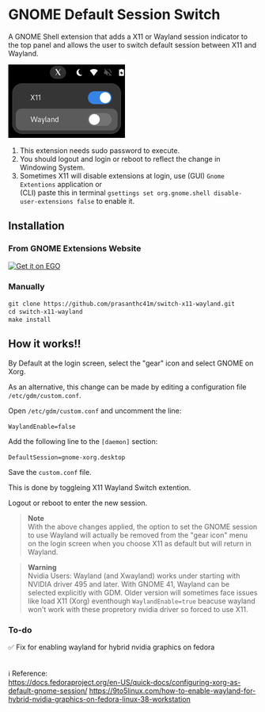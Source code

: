 # GNOME Default Session Switch
A GNOME Shell extension that adds a X11 or Wayland session indicator to the top panel and allows the user to switch default session between X11 and Wayland.

![alt text](img/screenshot.png)

1. This extension needs sudo password to execute.
2. You should logout and login or reboot to reflect the change in Windowing System.
3. Sometimes X11 will disable extensions at login, use (GUI) ```Gnome Extentions``` application or <br> (CLI) paste this in terminal ```gsettings set org.gnome.shell disable-user-extensions false``` to enable it.

## Installation
### From GNOME Extensions Website
<a href="https://extensions.gnome.org/extension/6145/switch-x11-wayland-default-session/">
<img src="https://raw.githubusercontent.com/prasanthc41m/switch-x11-wayland/main/img/get-it-on-ego.svg" alt="Get it on EGO" width="200" />
</a>

### Manually

```
git clone https://github.com/prasanthc41m/switch-x11-wayland.git
cd switch-x11-wayland
make install
```
## How it works!!
By Default at the login screen, select the "gear" icon and select GNOME on Xorg.

As an alternative, this change can be made by editing a configuration file ```/etc/gdm/custom.conf```.

  Open ```/etc/gdm/custom.conf``` and uncomment the line:

  ```WaylandEnable=false```

  Add the following line to the ```[daemon]``` section:

  ```DefaultSession=gnome-xorg.desktop```

   Save the ```custom.conf``` file.

   This is done by toggleing X11 Wayland Switch extention.

   Logout or reboot to enter the new session.

> **Note**<br>
> With the above changes applied, the option to set the GNOME session to use Wayland will actually be removed from the "gear icon" menu on the login screen when you choose X11 as default but will return in Wayland.

> **Warning**<br>
> Nvidia Users: Wayland (and Xwayland) works under starting with NVIDIA driver 495 and later. With GNOME 41, Wayland can be selected explicitly with GDM. Older version will sometimes face issues like load X11 (Xorg) eventhough ```WaylandEnable=true``` beacuse wayland won't work with these propretory nvidia driver so forced to use X11.

### To-do 
:white_check_mark: Fix for enabling wayland for hybrid nvidia graphics on fedora
<br></br>
<br>
:information_source: Reference:<br>
https://docs.fedoraproject.org/en-US/quick-docs/configuring-xorg-as-default-gnome-session/
https://9to5linux.com/how-to-enable-wayland-for-hybrid-nvidia-graphics-on-fedora-linux-38-workstation
</br>
